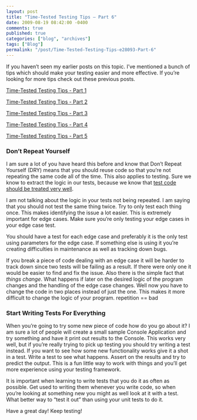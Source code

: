 ```yaml
---
layout: post
title: "Time-Tested Testing Tips – Part 6"
date: 2009-08-19 08:42:00 -0400
comments: true
published: true
categories: ["blog", "archives"]
tags: ["Blog"]
permalink: "/post/Time-Tested-Testing-Tips-e28093-Part-6"
---
```

<!-- more -->

<p>If you haven&rsquo;t seen my earlier posts on this topic. I&rsquo;ve mentioned a bunch of tips which should make your testing easier and more effective. If you&rsquo;re looking for more tips check out these previous posts.</p>
<p><a href="http://brendan.enrick.com/post/2009/05/19/Time-Tested-Testing-Tips-Part-1.aspx" target="_blank">Time-Tested Testing Tips - Part 1</a></p>
<p><a href="http://brendan.enrick.com/post/2009/05/19/Time-Tested-Testing-Tips-Part-2.aspx" target="_blank">Time-Tested Testing Tips - Part 2</a></p>
<p><a href="http://brendan.enrick.com/post/2009/05/20/Time-Tested-Testing-Tips-Part-3.aspx" target="_blank">Time-Tested Testing Tips - Part 3</a></p>
<p><a href="http://brendan.enrick.com/post/2009/05/21/Time-Tested-Testing-Tips-Part-4.aspx" target="_blank">Time-Tested Testing Tips - Part 4</a></p>
<p><a href="http://brendan.enrick.com/post/2009/06/08/Time-Tested-Testing-Tips-Part-5.aspx" target="_blank">Time-Tested Testing Tips - Part 5</a></p>
<h3>Don&rsquo;t Repeat Yourself</h3>
<p>I am sure a lot of you have heard this before and know that Don&rsquo;t Repeat Yourself (DRY) means that you should reuse code so that you&rsquo;re not repeating the same code all of the time. This also applies to testing. Sure we know to extract the logic in our tests, because we know that <a href="http://brendan.enrick.com/blog/treat-your-tests-well/" target="_blank">test code should be treated very well</a>.</p>
<p>I am not talking about the logic in your tests not being repeated. I am saying that you should not test the same thing twice. Try to only test each thing once. This makes identifying the issue a lot easier. This is extremely important for edge cases. Make sure you&rsquo;re only testing your edge cases in your edge case test.</p>
<p>You should have a test for each edge case and preferably it is the only test using parameters for the edge case. If something else is using it you&rsquo;re creating difficulties in maintenance as well as tracking down bugs.</p>
<p>If you break a piece of code dealing with an edge case it will be harder to track down since two tests will be failing as a result. If there were only one it would be easier to find and fix the issue. Also there is the simple fact that <em>things change</em>. What happens if later on the desired logic of the program changes and the handling of the edge case changes. Well now you have to change the code in two places instead of just the one. This makes it more difficult to change the logic of your program. repetition == bad</p>
<h3>Start Writing Tests For Everything</h3>
<p>When you&rsquo;re going to try some new piece of code how do you go about it? I am sure a lot of people will create a small sample Console Application and try something and have it print out results to the Console. This works very well, but if you&rsquo;re really trying to pick up testing you should try writing a test instead. If you want to see how some new functionality works give it a shot in a test. Write a test to see what happens. Assert on the results and try to predict the output. This is a fun little way to work with things and you&rsquo;ll get more experience using your testing framework.</p>
<p>It is important when learning to write tests that you do it as often as possible. Get used to writing them whenever you write code, so when you&rsquo;re looking at something new you might as well look at it with a test. What better way to &ldquo;test it out&rdquo; than using your unit tests to do it.</p>
<p>Have a great day! Keep testing!</p>
